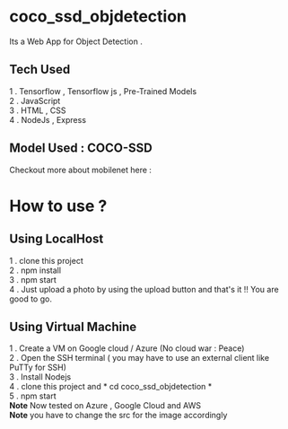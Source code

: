 # coco_ssd_objdetection
Its a Web App for Object Detection . <br>

## Tech Used

1 . Tensorflow , Tensorflow js , Pre-Trained Models<br>
2 . JavaScript<br>
3 . HTML , CSS<br>
4 . NodeJs , Express <br>

## Model Used : COCO-SSD 

Checkout more about mobilenet here :  

# How to use ?

## Using LocalHost <br>

1 . clone this project <br>
2 . npm install<br>
3 . npm start<br>
4 . Just upload a photo by using the upload button and that's it !! You are good to go.<br>

## Using Virtual Machine <br>

1 . Create a VM on Google cloud / Azure  (No cloud war : Peace) <br> 
2 . Open the SSH terminal ( you may have to use an external client like PuTTy for SSH)<br>
3 . Install Nodejs <br>
4 . clone this project  and * cd coco_ssd_objdetection * <br>
5 . npm start <br>
<b>Note</b> Now tested on Azure , Google Cloud and AWS 
<br>
<b>Note</b> you have to change the src for the image accordingly 
